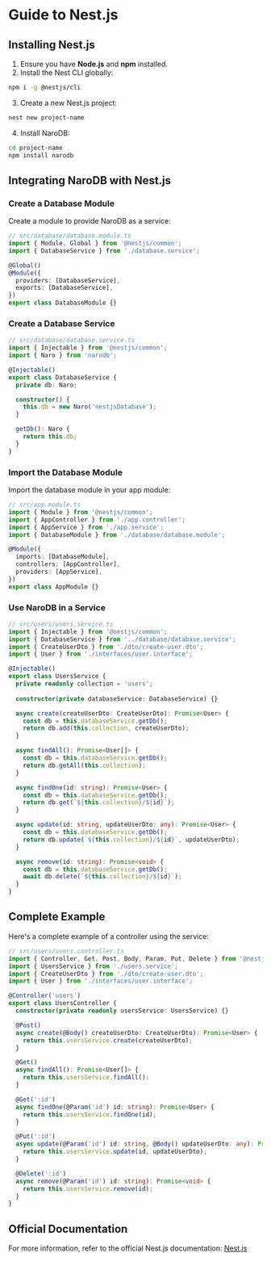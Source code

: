 # Guide to Nest.js

## Installing Nest.js

1. Ensure you have **Node.js** and **npm** installed.
2. Install the Nest CLI globally:

```bash
npm i -g @nestjs/cli
```

3. Create a new Nest.js project:

```bash
nest new project-name
```

4. Install NaroDB:

```bash
cd project-name
npm install narodb
```

## Integrating NaroDB with Nest.js

### Create a Database Module

Create a module to provide NaroDB as a service:

```typescript
// src/database/database.module.ts
import { Module, Global } from '@nestjs/common';
import { DatabaseService } from './database.service';

@Global()
@Module({
  providers: [DatabaseService],
  exports: [DatabaseService],
})
export class DatabaseModule {}
```

### Create a Database Service

```typescript
// src/database/database.service.ts
import { Injectable } from '@nestjs/common';
import { Naro } from 'narodb';

@Injectable()
export class DatabaseService {
  private db: Naro;

  constructor() {
    this.db = new Naro('nestjsDatabase');
  }

  getDb(): Naro {
    return this.db;
  }
}
```

### Import the Database Module

Import the database module in your app module:

```typescript
// src/app.module.ts
import { Module } from '@nestjs/common';
import { AppController } from './app.controller';
import { AppService } from './app.service';
import { DatabaseModule } from './database/database.module';

@Module({
  imports: [DatabaseModule],
  controllers: [AppController],
  providers: [AppService],
})
export class AppModule {}
```

### Use NaroDB in a Service

```typescript
// src/users/users.service.ts
import { Injectable } from '@nestjs/common';
import { DatabaseService } from '../database/database.service';
import { CreateUserDto } from './dto/create-user.dto';
import { User } from './interfaces/user.interface';

@Injectable()
export class UsersService {
  private readonly collection = 'users';
  
  constructor(private databaseService: DatabaseService) {}

  async create(createUserDto: CreateUserDto): Promise<User> {
    const db = this.databaseService.getDb();
    return db.add(this.collection, createUserDto);
  }

  async findAll(): Promise<User[]> {
    const db = this.databaseService.getDb();
    return db.getAll(this.collection);
  }

  async findOne(id: string): Promise<User> {
    const db = this.databaseService.getDb();
    return db.get(`${this.collection}/${id}`);
  }

  async update(id: string, updateUserDto: any): Promise<User> {
    const db = this.databaseService.getDb();
    return db.update(`${this.collection}/${id}`, updateUserDto);
  }

  async remove(id: string): Promise<void> {
    const db = this.databaseService.getDb();
    await db.delete(`${this.collection}/${id}`);
  }
}
```

## Complete Example

Here's a complete example of a controller using the service:

```typescript
// src/users/users.controller.ts
import { Controller, Get, Post, Body, Param, Put, Delete } from '@nestjs/common';
import { UsersService } from './users.service';
import { CreateUserDto } from './dto/create-user.dto';
import { User } from './interfaces/user.interface';

@Controller('users')
export class UsersController {
  constructor(private readonly usersService: UsersService) {}

  @Post()
  async create(@Body() createUserDto: CreateUserDto): Promise<User> {
    return this.usersService.create(createUserDto);
  }

  @Get()
  async findAll(): Promise<User[]> {
    return this.usersService.findAll();
  }

  @Get(':id')
  async findOne(@Param('id') id: string): Promise<User> {
    return this.usersService.findOne(id);
  }

  @Put(':id')
  async update(@Param('id') id: string, @Body() updateUserDto: any): Promise<User> {
    return this.usersService.update(id, updateUserDto);
  }

  @Delete(':id')
  async remove(@Param('id') id: string): Promise<void> {
    return this.usersService.remove(id);
  }
}
```

## Official Documentation

For more information, refer to the official Nest.js documentation: [Nest.js](https://nestjs.com/)